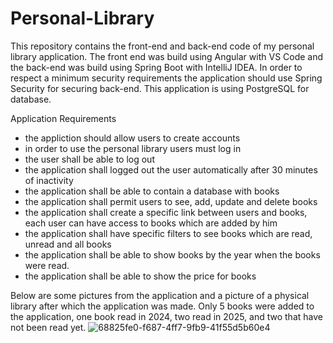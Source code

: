 # Personal-Library

This repository contains the front-end and back-end code of my personal library application. 
The front end was build using Angular with VS Code and the back-end was build using Spring Boot with IntelliJ IDEA. 
In order to respect a minimum security requirements the application should use Spring Security for securing back-end. 
This application is using PostgreSQL for database.

Application Requirements

- the appliction should allow users to create accounts
- in order to use the personal library users must log in
- the user shall be able to log out
- the application shall logged out the user automatically after 30 minutes of inactivity
- the application shall be able to contain a database with books 
- the application shall permit users to see, add, update and delete books
- the application shall create a specific link between users and books, each user can have access to books which are added by him
- the application shall have specific filters to see books which are read, unread and all books
- the application shall be able to show books by the year when the books were read.
- the application shall be able to show the price for books

Below are some pictures from the application and a picture of a physical library after which the application was made.
Only 5 books were added to the application, one book read in 2024, two read in 2025, and two that have not been read yet.
![68825fe0-f687-4ff7-9fb9-41f55d5b60e4](https://github.com/user-attachments/assets/e2310a4c-6698-4d59-98a1-c8be04d2ace9)

